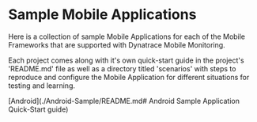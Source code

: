 # Sample Mobile Applications
Here is a collection of sample Mobile Applications for each of the Mobile Frameworks that are supported with Dynatrace Mobile Monitoring.

Each project comes along with it's own quick-start guide in the project's 'README.md' file as well as a directory titled 'scenarios' with steps to reproduce and configure the Mobile Application for different situations for testing and learning.

[Android](./Android-Sample/README.md# Android Sample Application Quick-Start guide)